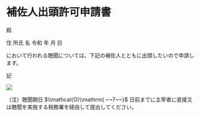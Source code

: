 # 補佐人出頭許可申請書

殿

住 所氏 名 令和 年 月 日

において行われる聴聞については、下記の補佐人とともに出頭したいので申請します。

記

![](https://www.nta.go.jp/tmp/da104ca4-de4c-4f7a-b499-5b87a52affdb/images/408f6fdc6296d0462f903d71f484474909ecfb948de961adeff5c6c0722877fd.jpg)

（注）聴聞期日 $\\mathcal{O}\\mathrm{ ~~7~~}$ 日前までに主宰者に直接又は聴聞を実施する税務署を経由して提出してください。